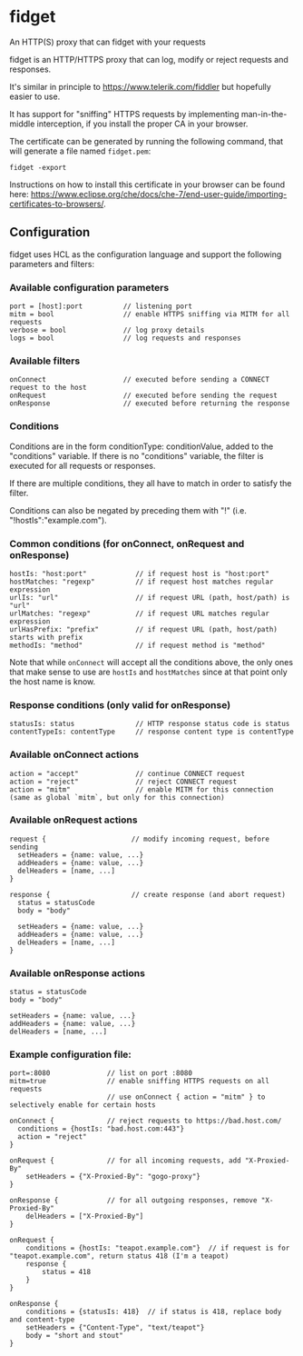 # fidget
An HTTP(S) proxy that can fidget with your requests

fidget is an HTTP/HTTPS proxy that can log, modify or reject requests and responses.

It's similar in principle to https://www.telerik.com/fiddler but hopefully easier to use.

It has support for "sniffing" HTTPS requests by implementing man-in-the-middle interception,
if you install the proper CA in your browser.

The certificate can be generated by running the following command, that will generate a file named `fidget.pem`:

    fidget -export

Instructions on how to install this certificate in your browser can be found here: https://www.eclipse.org/che/docs/che-7/end-user-guide/importing-certificates-to-browsers/.

## Configuration

fidget uses HCL as the configuration language and support the following parameters and filters:

### Available configuration parameters

    port = [host]:port          // listening port
    mitm = bool                 // enable HTTPS sniffing via MITM for all requests
    verbose = bool              // log proxy details
    logs = bool                 // log requests and responses
  
### Available filters

    onConnect                   // executed before sending a CONNECT request to the host
    onRequest                   // executed before sending the request
    onResponse                  // executed before returning the response
  
### Conditions
Conditions are in the form conditionType: conditionValue, added to the "conditions" variable.
If there is no "conditions" variable, the filter is executed for all requests or responses.

If there are multiple conditions, they all have to match in order to satisfy the filter.

Conditions can also be negated by preceding them with "!" (i.e. "!hostIs":"example.com").

### Common conditions (for onConnect, onRequest and onResponse)

    hostIs: "host:port"            // if request host is "host:port"
    hostMatches: "regexp"          // if request host matches regular expression
    urlIs: "url"                   // if request URL (path, host/path) is "url"
    urlMatches: "regexp"           // if request URL matches regular expression
    urlHasPrefix: "prefix"         // if request URL (path, host/path) starts with prefix
    methodIs: "method"             // if request method is "method"
    
Note that while `onConnect` will accept all the conditions above, the only ones that make sense to use are `hostIs` and `hostMatches` since at that point only the host name is know.

### Response conditions (only valid for onResponse)

    statusIs: status               // HTTP response status code is status
    contentTypeIs: contentType     // response content type is contentType

### Available onConnect actions

    action = "accept"              // continue CONNECT request
    action = "reject"              // reject CONNECT request
    action = "mitm"                // enable MITM for this connection (same as global `mitm`, but only for this connection)

### Available onRequest actions

    request {                     // modify incoming request, before sending
      setHeaders = {name: value, ...}
      addHeaders = {name: value, ...}
      delHeaders = [name, ...]
    }

    response {                    // create response (and abort request)
      status = statusCode
      body = "body"

      setHeaders = {name: value, ...}
      addHeaders = {name: value, ...}
      delHeaders = [name, ...]
    }

### Available onResponse actions

    status = statusCode
    body = "body"

    setHeaders = {name: value, ...}
    addHeaders = {name: value, ...}
    delHeaders = [name, ...]


### Example configuration file:

    port=:8080              // list on port :8080
    mitm=true               // enable sniffing HTTPS requests on all requests
                            // use onConnect { action = "mitm" } to selectively enable for certain hosts

    onConnect {             // reject requests to https://bad.host.com/
      conditions = {hostIs: "bad.host.com:443"}
      action = "reject"
    }

    onRequest {             // for all incoming requests, add "X-Proxied-By"
        setHeaders = {"X-Proxied-By": "gogo-proxy"}
    }

    onResponse {            // for all outgoing responses, remove "X-Proxied-By"
        delHeaders = ["X-Proxied-By"]
    }

    onRequest {
        conditions = {hostIs: "teapot.example.com"}  // if request is for "teapot.example.com", return status 418 (I'm a teapot)
        response {
            status = 418
        }
    }

    onResponse {
        conditions = {statusIs: 418}  // if status is 418, replace body and content-type
        setHeaders = {"Content-Type", "text/teapot"}
        body = "short and stout"
    }
